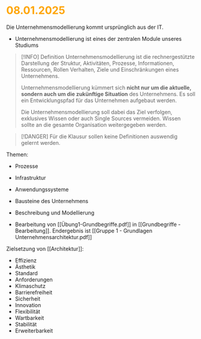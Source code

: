 # <font color = "orange">08.01.2025</font>
Die Unternehmensmodellierung kommt ursprünglich aus der IT. 
- Unternehmensmodellierung ist eines der zentralen Module unseres Studiums

>[!INFO] Definition
>Unternehmensmodellierung ist die rechnergestützte Darstellung der Struktur, Aktivitäten, Prozesse, Informationen, Ressourcen, Rollen Verhalten, Ziele und Einschränkungen eines Unternehmens. 
>
>Unternehmensmodellierung kümmert sich **nicht nur um die aktuelle, sondern auch um die zukünftige Situation** des Unternehmens. Es soll ein Entwicklungspfad für das Unternehmen aufgebaut werden.
>
>Die Unternehmensmodellierung soll dabei das Ziel verfolgen, exklusives Wissen oder auch Single Sources vermeiden. Wissen sollte an die gesamte Organisation weitergegeben werden.

>[!DANGER] Für die Klausur sollen keine Definitionen auswendig gelernt werden.

Themen:
- Prozesse
- Infrastruktur
- Anwendungssysteme
- Bausteine des Unternehmens
- Beschreibung und Modellierung

- Bearbeitung von [[Übung1-Grundbegriffe.pdf]] in [[Grundbegriffe - Bearbeitung]]. Endergebnis ist [[Gruppe 1 - Grundlagen Unternehmensarchitektur.pdf]]

Zielsetzung von [[Architektur]]:
- Effizienz
- Ästhetik
- Standard
- Anforderungen
- Klimaschutz
- Barrierefreiheit
- Sicherheit
- Innovation
- Flexibilität
- Wartbarkeit
- Stabilität
- Erweiterbarkeit